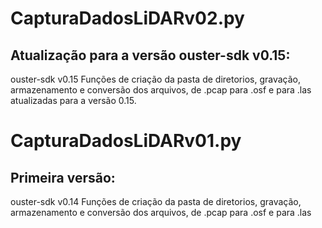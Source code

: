 # CapturaDadosLiDARv02.py
## Atualização para a versão ouster-sdk v0.15:
ouster-sdk v0.15
Funções de criação da pasta de diretorios, gravação, armazenamento e conversão dos arquivos, de .pcap para .osf e para .las atualizadas para a versão 0.15.

# CapturaDadosLiDARv01.py
## Primeira versão:
ouster-sdk v0.14
Funções de criação da pasta de diretorios, gravação, armazenamento e conversão dos arquivos, de .pcap para .osf e para .las
